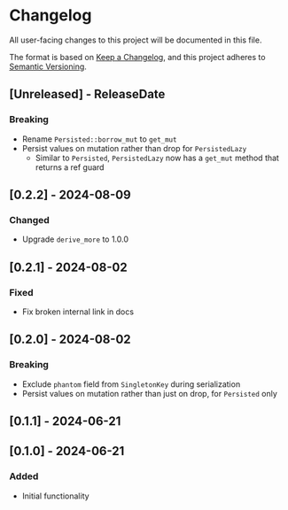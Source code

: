 # Changelog

All user-facing changes to this project will be documented in this file.

The format is based on [Keep a Changelog](https://keepachangelog.com/en/1.1.0/), and this project adheres to [Semantic Versioning](https://semver.org/spec/v2.0.0.html).

## [Unreleased] - ReleaseDate

### Breaking

- Rename `Persisted::borrow_mut` to `get_mut`
- Persist values on mutation rather than drop for `PersistedLazy`
  - Similar to `Persisted`, `PersistedLazy` now has a `get_mut` method that returns a ref guard

## [0.2.2] - 2024-08-09

### Changed

- Upgrade `derive_more` to 1.0.0

## [0.2.1] - 2024-08-02

### Fixed

- Fix broken internal link in docs

## [0.2.0] - 2024-08-02

### Breaking

- Exclude `phantom` field from `SingletonKey` during serialization
- Persist values on mutation rather than just on drop, for `Persisted` only

## [0.1.1] - 2024-06-21

## [0.1.0] - 2024-06-21

### Added

- Initial functionality

